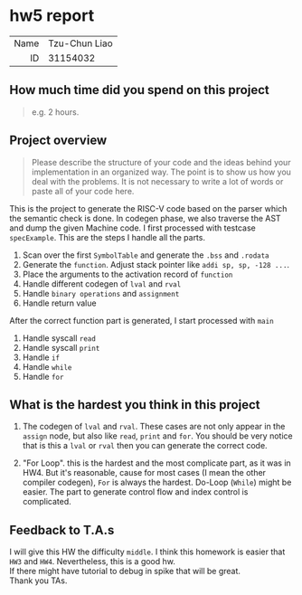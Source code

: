 # hw5 report

|||
|-:|:-|
|Name|Tzu-Chun Liao|
|ID|31154032|

## How much time did you spend on this project

> e.g. 2 hours.

## Project overview

> Please describe the structure of your code and the ideas behind your implementation in an organized way.
> The point is to show us how you deal with the problems. It is not necessary to write a lot of words or paste all of your code here.

This is the project to generate the RISC-V code based on the parser which the semantic check is done. In codegen phase, we also traverse the AST and dump the given Machine code. I first processed with testcase `specExample`. This are the steps I handle all the parts.

1. Scan over the first `SymbolTable` and generate the `.bss` and `.rodata`
2. Generate the `function`. Adjust stack pointer like `addi sp, sp, -128 ...`.  
3. Place the arguments to the activation record of `function`
4. Handle different codegen of `lval` and `rval`
5. Handle `binary operations` and `assignment`
6. Handle return value

After the correct function part is generated, I start processed with `main`

1. Handle syscall `read`
2. Handle syscall `print`
3. Handle `if`
4. Handle `while`
5. Handle `for`

## What is the hardest you think in this project

1. The codegen of `lval` and `rval`. These cases are not only appear in the `assign` node, but also like `read`, `print` and `for`. You should be very notice that is this a `lval` or `rval` then you can generate the correct code.

2. "For Loop". this is the hardest and the most complicate part, as it was in HW4. But it's reasonable, cause for most cases (I mean the other compiler codegen), `For` is always the hardest. Do-Loop (`While`) might be easier. The part to generate control flow and index control is complicated. 
## Feedback to T.A.s

I will give this HW the difficulty `middle`. I think this homework is easier that `HW3` and `HW4`. Nevertheless, this is a good hw.  
If there might have tutorial to debug in spike that will be great.  
Thank you TAs.  
